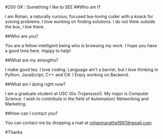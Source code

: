 #200 OK : Something I like to SEE
##Who am I?

I am Rohan, a naturally curious, focused tea-loving coder with a knack for solving problems. I love working on finding solutions. I do not think outside the box, I live there.

##Who are you?

You are a fellow intelligent being who is browsing my work. I hope you have a good time here. Happy to help!

##What are my strengths?

I make good tea.
I love coding.
Language ain't a barrier, but I love thinking in Python, JavaScript, C++ and C#.
I Enjoy working on Backend.

##What am I doing right now?

I am a graduate student at USC (Go Trojanssss!). My major is Computer Science. I wish to contribute in the field of Automation/ Networking and Marketing.

##How can I contact you?

You can contact me by dropping a mail at rohanmarathe1997@gmail.com

#Thanks
